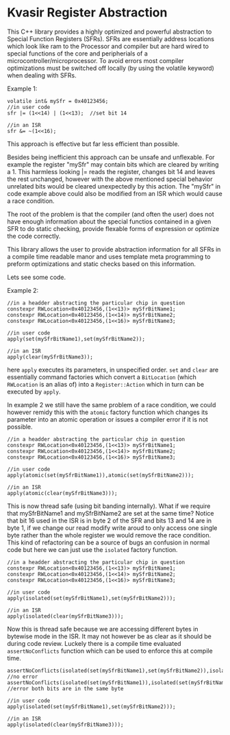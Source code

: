# Kvasir Register Abstraction

This C++ library provides a highly optimized and powerful abstraction to Special Function Registers (SFRs). 
SFRs are essentially address locations which look like ram to the Processor and compiler but are hard wired to 
special functions of the core and peripherials of a microcontroller/microprocessor. To avoid errors most compiler 
optimizations must be switched off locally (by using the volatile keyword) when dealing with SFRs. 

Example 1:

    volatile int& mySfr = 0x40123456;
    //in user code
    sfr |= (1<<14) | (1<<13);  //set bit 14
    
    //in an ISR
    sfr &= ~(1<<16);

This approach is effective but far less efficient than possible.

Besides being inefficient this approach can be unsafe and unflexable. For example the register "mySfr" may contain bits which are cleared by writing a 1. This harmless looking |= reads the register, changes bit 14 and leaves the rest unchanged, however with the above mentioned special behavior unrelated bits would be cleared unexpectedly by this action. The "mySfr" in code example above could also be modified from an ISR which would cause a race condition. 

The root of the problem is that the compiler (and often the user) does not have enough information about the special functios contained in a given SFR to do static checking, provide flexable forms of expression or optimize the code correctly. 

This library allows the user to provide abstraction information for all SFRs in a compile time readable manor and uses template meta programming to preform optimizations and static checks based on this information. 

Lets see some code.

Example 2:

    //in a headder abstracting the particular chip in question
    constexpr RWLocation<0x40123456,(1<<13)> mySfrBitName1;
    constexpr RWLocation<0x40123456,(1<<14)> mySfrBitName2;
    constexpr RWLocation<0x40123456,(1<<16)> mySfrBitName3;
    
    //in user code
    apply(set(mySfrBitName1),set(mySfrBitName2));
    
    //in an ISR
    apply(clear(mySfrBitName3));

here `apply` executes its parameters, in unspecified order. `set` and `clear` are essentially command factories which convert a `BitLocation` (which `RWLocation` is an alias of) into a `Register::Action` which in turn can be executed by `apply`. 

In example 2 we still have the same problem of a race condition, we could however remidy this with the `atomic` factory function which changes its parameter into an atomic operation or issues a compiler error if it is not possible. 

    //in a headder abstracting the particular chip in question
    constexpr RWLocation<0x40123456,(1<<13)> mySfrBitName1;
    constexpr RWLocation<0x40123456,(1<<14)> mySfrBitName2;
    constexpr RWLocation<0x40123456,(1<<16)> mySfrBitName3;
    
    //in user code
    apply(atomic(set(mySfrBitName1)),atomic(set(mySfrBitName2)));
    
    //in an ISR
    apply(atomic(clear(mySfrBitName3)));

This is now thread safe (using bit banding internally). What if we require that mySfrBitName1 and mySfrBitName2 are set at the same time? Notice that bit 16 used in the ISR is in byte 2 of the SFR and bits 13 and 14 are in byte 1, if we change our read modify write aroud to only access one single byte rather than the whole register we would remove the race condition. This kind of refactoring can be a source of bugs an confusion in normal code but here we can just use the `isolated` factory function. 

    //in a headder abstracting the particular chip in question
    constexpr RWLocation<0x40123456,(1<<13)> mySfrBitName1;
    constexpr RWLocation<0x40123456,(1<<14)> mySfrBitName2;
    constexpr RWLocation<0x40123456,(1<<16)> mySfrBitName3;
    
    //in user code
    apply(isolated(set(mySfrBitName1),set(mySfrBitName2)));
    
    //in an ISR
    apply(isolated(clear(mySfrBitName3)));

Now this is thread safe because we are accessing different bytes in bytewise mode in the ISR. It may not however be as clear as it should be during code review. Luckely there is a compile time evaluated `assertNoConflicts` function which can be used to enforce this at compile time. 

    assertNoConflicts(isolated(set(mySfrBitName1),set(mySfrBitName2)),isolated(clear(mySfrBitName3))); //no error
    assertNoConflicts(isolated(set(mySfrBitName1)),isolated(set(mySfrBitName2))); //error both bits are in the same byte
    
    //in user code
    apply(isolated(set(mySfrBitName1),set(mySfrBitName2)));
    
    //in an ISR
    apply(isolated(clear(mySfrBitName3)));
